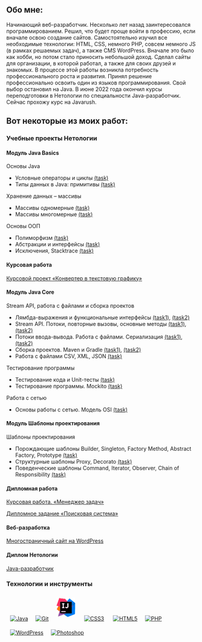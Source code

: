 ﻿## Обо мне:
Начинающий веб-разработчик. Несколько лет назад заинтересовался программированием. Решил, что будет проще войти в профессию, если вначале освою создание сайтов. Самостоятельно изучил все необходимые технологии: HTML, CSS, немного PHP, совсем немного JS (в рамках решаемых задач), а также CMS WordPress. Вначале это было как хобби, но потом стало приносить небольшой доход. Сделал сайты для организации, в которой работал, а также для своих друзей и знакомых.
В процессе этой работы возникла потребность профессионального роста и развития. Принял решение профессионально освоить один из языков программирования. Свой выбор остановил на Java.  В июне 2022 года окончил курсы переподготовки в Нетологии по специальности Java-разработчик. Сейчас прохожу курс на Javarush.

## Вот некоторые из моих работ:

### Учебные проекты Нетологии

#### Модуль Java Basics

Основы Java

* Условные операторы и циклы [(task)](https://github.com/v0xp/conditional-statements-cycles)
* Типы данных в Java: примитивы [(task)](https://github.com/v0xp/primitive-types)

Хранение данных – массивы

* Массивы одномерные [(task)](https://github.com/v0xp/one-dimensional-array)
* Массивы многомерные [(task)](https://github.com/v0xp/multidimensional-array)

Основы ООП

* Полиморфизм [(task)](https://github.com/v0xp/polymorphism)
* Абстракции и интерфейсы [(task)](https://github.com/v0xp/abstractions-interfaces)
* Исключения, Stacktrace [(task)](https://github.com/v0xp/exceptions)

#### Курсовая работа
[Курсовой проект «Конвертер в текстовую графику»](https://github.com/v0xp/java-diplom)


#### Модуль Java Core
Stream API, работа с файлами и сборка проектов
* Лямбда-выражения и функциональные интерфейсы [(task1)](https://github.com/v0xp/lambda), [(task2)](https://github.com/v0xp/lambda-task2)
* Stream API. Потоки, повторные вызовы, основные методы [(task1)](https://github.com/v0xp/streams), [(task2)](https://github.com/v0xp/streams-task2)
* Потоки ввода-вывода. Работа с файлами. Сериализация [(task1)](https://github.com/v0xp/files), [(task2)](https://github.com/v0xp/files-task2)
* Сборка проектов. Maven и Gradle [(task1)](https://github.com/v0xp/files), [(task2)](https://github.com/v0xp/files-task2)
* Работа с файлами CSV, XML, JSON  [(task)](https://github.com/v0xp/special-files-JSON)


Тестирование программы
* Тестирование кода и Unit-тесты [(task)](https://github.com/v0xp/JUnit) 
* Тестирование программы. Mockito [(task)](https://github.com/v0xp/geo-service-mockito)

Работа с сетью
* Основы работы с сетью. Модель OSI [(task)](https://github.com/v0xp/client-server) 

#### Модуль Шаблоны проектирования
Шаблоны проектирования
* Порождающие шаблоны Builder, Singleton, Factory Method, Abstract Factory, Prototype [(task)](https://github.com/v0xp/creationalBuilder) 
* Структурные шаблоны Proxy, Decorato [(task)](https://github.com/v0xp/structuralAdapter)
* Поведенческие шаблоны Command, Iterator, Observer, Chain of Responsibility [(task)](https://github.com/v0xp/behaveIterator)

#### Дипломная работа
[Курсовая работа. «Менеджер задач»](https://github.com/v0xp/Diplom-javacore)

[Дипломное задание «Поисковая система»](https://github.com/v0xp/pcs-jd-diplom)

#### Веб-разработка
[Многостраничный сайт на WordPress](https://github.com/v0xp/history-films)

#### Диплом Нетологии
[Java-разработчик](https://github.com/v0xp/v0xp/blob/main/Diplom.pdf)


### Технологии и инструменты  


<a href="https://www.java.com/" target="_blank"><img style="margin: 10px" src="https://profilinator.rishav.dev/skills-assets/java-original-wordmark.svg" alt="Java" height="50" /></a><a href="https://github.com/" target="_blank"><img style="margin: 10px" src="https://profilinator.rishav.dev/skills-assets/git-scm-icon.svg" alt="Git" height="50" /></a><a href="https://www.jetbrains.com/idea/" target="_blank"><img style="margin: 10px" src="https://github.com/v0xp/v0xp/raw/main/IntelliJ_IDEA.png" alt="Java" height="50" /></a>
<a href="https://www.w3schools.com/css/" target="_blank"><img style="margin: 10px" src="https://profilinator.rishav.dev/skills-assets/css3-original-wordmark.svg" alt="CSS3" height="50" /></a> <a href="https://en.wikipedia.org/wiki/HTML5" target="_blank"><img style="margin: 10px" src="https://profilinator.rishav.dev/skills-assets/html5-original-wordmark.svg" alt="HTML5" height="50" /></a><a href="https://www.php.net/" target="_blank"><img style="margin: 10px" src="https://profilinator.rishav.dev/skills-assets/php-original.svg" alt="PHP" height="50" /></a><a href="https://wordpress.com/" target="_blank"><img style="margin: 10px" src="https://profilinator.rishav.dev/skills-assets/wordpress.png" alt="WordPress" height="50" /></a><a href="https://www.adobe.com/in/products/photoshop.html" target="_blank"><img style="margin: 10px" src="https://profilinator.rishav.dev/skills-assets/photoshop-plain.svg" alt="Photoshop" height="50" /></a>  


